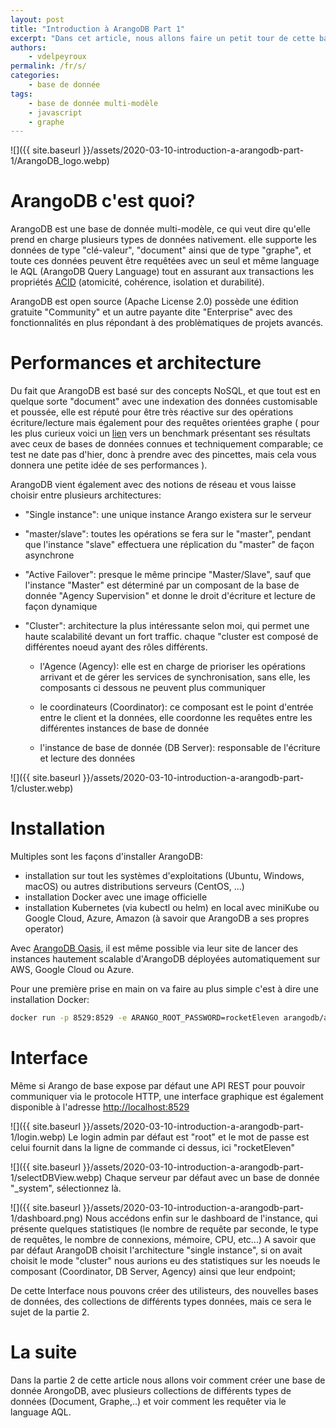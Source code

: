 ```yaml
---
layout: post
title: "Introduction à ArangoDB Part 1"
excerpt: "Dans cet article, nous allons faire un petit tour de cette base de donnée multi-modèle"
authors:
    - vdelpeyroux
permalink: /fr/s/
categories:
    - base de donnée
tags:
    - base de donnée multi-modèle
    - javascript
    - graphe
---
```

![]({{ site.baseurl }}/assets/2020-03-10-introduction-a-arangodb-part-1/ArangoDB_logo.webp)

# ArangoDB c'est quoi?
ArangoDB est une base de donnée multi-modèle, ce qui veut dire qu'elle prend en charge plusieurs types de données nativement.
elle supporte les données de type "clé-valeur", "document" ainsi que de type "graphe", et toute ces données peuvent être requêtées avec un seul et même language le AQL (ArangoDB Query Language) tout en assurant aux transactions les propriétés [ACID](https://fr.wikipedia.org/wiki/Propri%C3%A9t%C3%A9s_ACID) (atomicité, cohérence, isolation et durabilité).

ArangoDB est open source (Apache License 2.0) possède une édition gratuite "Community" et un autre payante dite "Enterprise" avec des fonctionnalités en plus répondant à des problèmatiques de projets avancés.


# Performances et architecture
Du fait que ArangoDB est basé sur des concepts NoSQL, et que tout est en quelque sorte "document" avec une indexation des données customisable et poussée, elle est réputé pour être très réactive sur des opérations écriture/lecture mais également pour des requêtes orientées graphe ( pour les plus curieux voici un [lien](https://www.arangodb.com/2018/02/nosql-performance-benchmark-2018-mongodb-postgresql-orientdb-neo4j-arangodb/) vers un benchmark présentant ses résultats avec ceux de bases de données connues et techniquement comparable; ce test ne date pas d'hier, donc à prendre avec des pincettes, mais cela vous donnera une petite idée de ses performances ).


ArangoDB vient également avec des notions de réseau et vous laisse choisir entre plusieurs architectures:

  - "Single instance": une unique instance Arango existera sur le serveur

  - "master/slave": toutes les opérations se fera sur le "master", pendant que l'instance "slave" effectuera une réplication du "master" de façon asynchrone

  - "Active Failover": presque le même principe "Master/Slave", sauf que l'instance "Master" est déterminé par un composant de la base de donnée "Agency Supervision" et donne le droit d'écriture et lecture de façon dynamique

  - "Cluster": architecture la plus intéressante selon moi, qui permet une haute scalabilité devant un fort traffic.
    chaque "cluster est composé de différentes noeud ayant des rôles différents.

    - l'Agence (Agency): elle est en charge de prioriser les opérations arrivant et de gérer les services de synchronisation, sans elle, les composants ci dessous ne peuvent plus communiquer

    - le coordinateurs (Coordinator): ce composant est le point d'entrée entre le client et la données, elle coordonne les requêtes entre les différentes instances de base de donnée

    - l'instance de base de donnée (DB Server): responsable de l'écriture et lecture des données

![]({{ site.baseurl }}/assets/2020-03-10-introduction-a-arangodb-part-1/cluster.webp) 


# Installation
Multiples sont les façons d'installer ArangoDB:
  - installation sur tout les systèmes d'exploitations (Ubuntu, Windows, macOS) ou autres distributions serveurs (CentOS, ...)
  - installation Docker avec une image officielle
  - installation Kubernetes (via kubectl ou helm) en local avec miniKube ou Google Cloud, Azure, Amazon (à savoir que ArangoDB a ses propres operator)

Avec [ArangoDB Oasis](https://cloud.arangodb.com/home), il est même possible via leur site de lancer des instances hautement scalable d'ArangoDB déployées automatiquement sur AWS, Google Cloud ou Azure.

Pour une première prise en main on va faire au plus simple c'est à dire une installation Docker:
``` bash
docker run -p 8529:8529 -e ARANGO_ROOT_PASSWORD=rocketEleven arangodb/arangodb:3.6.1
```

# Interface
Même si Arango de base expose par défaut une API REST pour pouvoir communiquer via le protocole HTTP, une interface graphique est également disponible à l'adresse [http://localhost:8529](http://localhost:8529)

![]({{ site.baseurl }}/assets/2020-03-10-introduction-a-arangodb-part-1/login.webp)
Le login admin par défaut est "root" et le mot de passe est celui fournit dans la ligne de commande ci dessus, ici "rocketEleven"

![]({{ site.baseurl }}/assets/2020-03-10-introduction-a-arangodb-part-1/selectDBView.webp)
Chaque serveur par défaut avec un base de donnée "_system", sélectionnez là.

![]({{ site.baseurl }}/assets/2020-03-10-introduction-a-arangodb-part-1/dashboard.png)
Nous accédons enfin sur le dashboard de l'instance, qui présente quelques statistiques (le nombre de requête par seconde, le type de requêtes, le nombre de connexions, mémoire, CPU, etc...)
A savoir que par défaut ArangoDB choisit l'architecture "single instance", si on avait choisit le mode "cluster" nous aurions eu des statistiques sur les noeuds le composant (Coordinator, DB Server, Agency) ainsi que leur endpoint;

De cette Interface nous pouvons créer des utilisteurs, des nouvelles bases de données, des collections de différents types données, mais ce sera le sujet de la partie 2.


# La suite
Dans la partie 2 de cette article nous allons voir comment créer une base de donnée ArongoDB, avec plusieurs collections de différents types de données (Document, Graphe,..) et voir comment les requêter via le language AQL.
